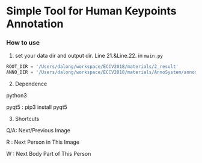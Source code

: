 # Simple Tool for Human Keypoints Annotation

### How to use

1. set your data dir and output dir. Line 21.&Line.22. in `main.py`
```python
ROOT_DIR = '/Users/dalong/workspace/ECCV2018/materials/2_result'
ANNO_DIR = '/Users/dalong/workspace/ECCV2018/materials/AnnoSystem/annos/2_result'
``` 

2. Dependence

  python3

  pyqt5 : pip3 install pyqt5

3. Shortcuts

  Q/A: Next/Previous Image

  R  : Next Person in This Image 

  W  : Next Body Part of This Person 

